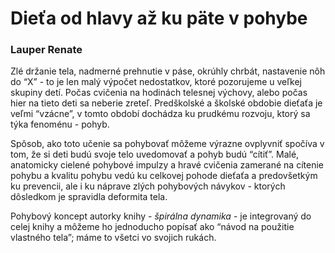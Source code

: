 Dieťa od hlavy až ku päte v pohybe
==================================

### Lauper Renate

Zlé držanie tela, nadmerné prehnutie v páse, okrúhly chrbát, nastavenie nôh do
“X” - to je len malý výpočet nedostatkov, ktoré pozorujeme u veľkej skupiny
detí. Počas cvičenia na hodinách telesnej výchovy, alebo počas hier na tieto
deti sa neberie zreteľ. Predškolské a školské obdobie dieťaťa je veľmi “vzácne”,
v tomto období dochádza ku prudkému rozvoju, ktorý sa týka fenoménu - pohyb.

Spôsob, ako toto učenie sa pohybovať môžeme výrazne ovplyvniť spočíva v tom, že
si deti budú svoje telo uvedomovať a pohyb budú “cítiť”. Malé, anatomicky
cielené pohybové impulzy a hravé cvičenia zamerané na cítenie pohybu a kvalitu
pohybu vedú ku celkovej pohode dieťaťa a predovšetkým ku prevencii, ale i ku
náprave zlých pohybových návykov - ktorých dôsledkom je spravidla deformita
tela.

Pohybový koncept autorky knihy - *špirálna dynamika* - je integrovaný do celej
knihy a môžeme ho jednoducho popísať ako “návod na použitie vlastného tela”;
máme to všetci vo svojich rukách.

